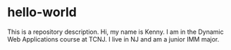 # hello-world
This is a repository description.
Hi, my name is Kenny. I am in the Dynamic Web Applications course at TCNJ. I live in NJ and am a junior IMM major.

